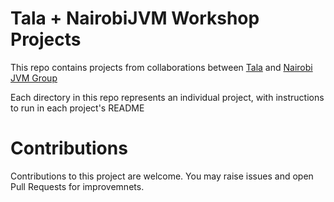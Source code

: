 # Tala + NairobiJVM Workshop Projects
This repo contains projects from collaborations between [Tala](https://tala.co) and [Nairobi JVM Group](https://www.meetup.com/nairobi-jvm/)

Each directory in this repo represents an individual project, with instructions to run in each project's README

# Contributions
Contributions to this project are welcome. You may raise issues and open Pull Requests for improvemnets.
